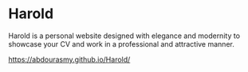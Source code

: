 # Harold
Harold is a personal website designed with elegance and modernity to showcase your CV and work in a professional and attractive manner.

https://abdourasmy.github.io/Harold/
